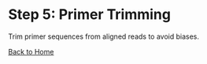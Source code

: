 # Step 5: Primer Trimming

Trim primer sequences from aligned reads to avoid biases.

[Back to Home](Home)
